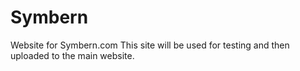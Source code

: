 # Symbern
Website for Symbern.com
This site will be used for testing and then uploaded to the main website. 